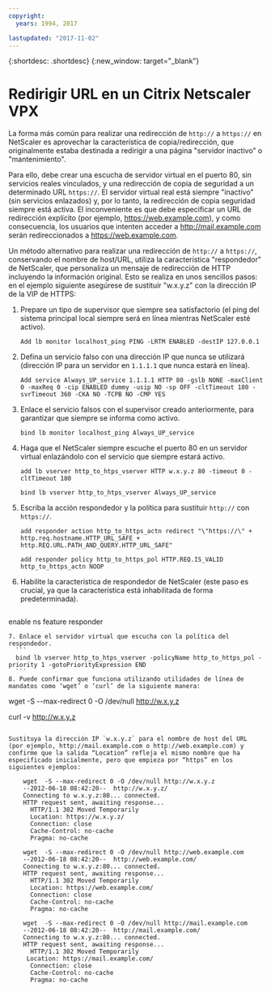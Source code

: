```yaml
---
copyright:
  years: 1994, 2017

lastupdated: "2017-11-02"
---
```


{:shortdesc: .shortdesc}
{:new_window: target="_blank"}

# Redirigir URL en un Citrix Netscaler VPX

La forma más común para realizar una redirección de `http://` a `https://` en NetScaler es aprovechar la característica de copia/redirección, que originalmente estaba destinada a redirigir a una página "servidor inactivo" o "mantenimiento".  

Para ello, debe crear una escucha de servidor virtual en el puerto 80, sin servicios reales vinculados, y una redirección de copia de seguridad a un determinado URL `https://`. El servidor virtual real está siempre "inactivo" (sin servicios enlazados) y, por lo tanto, la redirección de copia seguridad siempre está activa. El inconveniente es que debe especificar un URL de redirección explícito (por ejemplo, https://web.example.com), y como consecuencia, los usuarios que intenten acceder a http://mail.example.com serán redireccionados a https://web.example.com.

Un método alternativo para realizar una redirección de `http://` a `https://`, conservando el nombre de host/URL, utiliza la característica "respondedor" de NetScaler, que personaliza un mensaje de redirección de HTTP incluyendo la información original. Esto se realiza en unos sencillos pasos: en el ejemplo siguiente asegúrese de sustituir "w.x.y.z" con la dirección IP de la VIP de HTTPS:

1. Prepare un tipo de supervisor que siempre sea satisfactorio (el ping del sistema principal local siempre será en línea mientras NetScaler esté activo).
	```
	Add lb monitor localhost_ping PING -LRTM ENABLED -destIP 127.0.0.1
	```
	
2. Defina un servicio falso con una dirección IP que nunca se utilizará (dirección IP para un servidor en `1.1.1.1` que nunca estará en línea).
	```
	Add service Always_UP_service 1.1.1.1 HTTP 80 -gslb NONE -maxClient 0 -maxReq 0 -cip ENABLED dummy -usip NO -sp OFF -cltTimeout 180 -svrTimeout 360 -CKA NO -TCPB NO -CMP YES
	```
3. Enlace el servicio falsos con el supervisor creado anteriormente, para garantizar que siempre se informa como activo.
	```
	bind lb monitor localhost_ping Always_UP_service
	```
	
4. Haga que el NetScaler siempre escuche el puerto 80 en un servidor virtual enlazándolo con el servicio que siempre estará activo.
	```
	add lb vserver http_to_htps_vserver HTTP w.x.y.z 80 -timeout 0 -cltTimeout 180
	```
	```
	bind lb vserver http_to_htps_vserver Always_UP_service
	```
	
5. Escriba la acción respondedor y la política para sustituir `http://` con `https://`.
	```
	add responder action http_to_https_actn redirect "\"https://\" + http.req.hostname.HTTP_URL_SAFE + http.REQ.URL.PATH_AND_QUERY.HTTP_URL_SAFE"
	```
	```
	add responder policy http_to_https_pol HTTP.REQ.IS_VALID http_to_https_actn NOOP
	```
6. Habilite la característica de respondedor de NetScaler (este paso es crucial, ya que la característica está inhabilitada de forma predeterminada).
	```
  enable ns feature responder
  ```
7. Enlace el servidor virtual que escucha con la política del respondedor.
	```
	bind lb vserver http_to_htps_vserver -policyName http_to_https_pol -priority 1 -gotoPriorityExpression END
	```
8. Puede confirmar que funciona utilizando utilidades de línea de mandatos como ‘wget’ o ‘curl’ de la siguiente manera:

```
wget  -S --max-redirect 0 -O /dev/null http://w.x.y.z

curl -v http://w.x.y.z
```

Sustituya la dirección IP `w.x.y.z` para el nombre de host del URL (por ejemplo, http://mail.example.com o http://web.example.com) y confirme que la salida “Location” refleja el mismo nombre que ha especificado inicialmente, pero que empieza por “https” en los siguientes ejemplos:

    wget  -S --max-redirect 0 -O /dev/null http://w.x.y.z
    --2012-06-18 08:42:20--  http://w.x.y.z/
    Connecting to w.x.y.z:80... connected.
    HTTP request sent, awaiting response...
      HTTP/1.1 302 Moved Temporarily
      Location: https://w.x.y.z/
      Connection: close
      Cache-Control: no-cache
      Pragma: no-cache

    wget  -S --max-redirect 0 -O /dev/null http://web.example.com
    --2012-06-18 08:42:20--  http://web.example.com/
    Connecting to w.x.y.z:80... connected.
    HTTP request sent, awaiting response...
      HTTP/1.1 302 Moved Temporarily
      Location: https://web.example.com/
      Connection: close
      Cache-Control: no-cache
      Pragma: no-cache

    wget  -S --max-redirect 0 -O /dev/null http://mail.example.com
    --2012-06-18 08:42:20--  http://mail.example.com/
    Connecting to w.x.y.z:80... connected.
    HTTP request sent, awaiting response...
      HTTP/1.1 302 Moved Temporarily
     Location: https://mail.example.com/
      Connection: close
      Cache-Control: no-cache
      Pragma: no-cache
